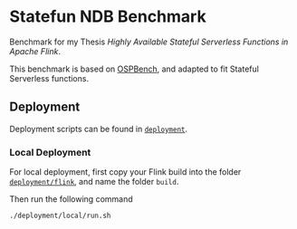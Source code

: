 # Statefun NDB Benchmark
Benchmark for my Thesis *Highly Available Stateful Serverless Functions in Apache Flink*.

This benchmark is based on [OSPBench](https://github.com/Klarrio/open-stream-processing-benchmark), 
and adapted to fit Stateful Serverless functions.

## Deployment
Deployment scripts can be found in [``deployment``](/deployment).

### Local Deployment
For local deployment, first copy your Flink build into the folder [``deployment/flink``](/deployment/flink), and name the folder `build`.

Then run the following command

```shell
./deployment/local/run.sh
```